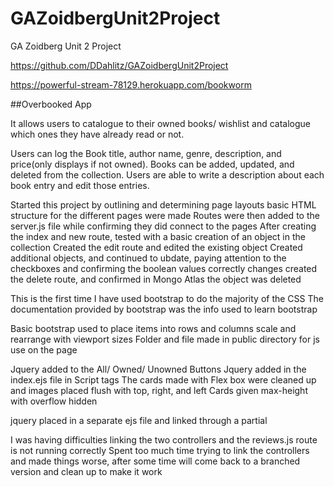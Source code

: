 # GAZoidbergUnit2Project
GA Zoidberg Unit 2 Project

https://github.com/DDahlitz/GAZoidbergUnit2Project

https://powerful-stream-78129.herokuapp.com/bookworm

##Overbooked App

It allows users to catalogue to their owned books/ wishlist and catalogue which ones they have already read or not.

Users can log the Book title, author name, genre, description, and price(only displays if not owned). Books can be added, updated, and deleted from the collection. Users are able to write a description about each book entry and edit those entries.

Started this project by outlining and determining page layouts
basic HTML structure for the different pages were made
Routes were then added to the server.js file while confirming they did connect to the pages
After creating the index and new route, tested with a basic creation of an object in the collection
Created the edit route and edited the existing object
Created additional objects, and continued to ubdate, paying attention to the checkboxes and confirming the boolean values correctly changes
created the delete route, and confirmed in Mongo Atlas the object was deleted

This is the first time I have used bootstrap to do the majority of the CSS
The documentation provided by bootstrap was the info used to learn bootstrap

Basic bootstrap used to place items into rows and columns scale and rearrange with viewport sizes
Folder and file made in public directory for js use on the page

Jquery added to the All/ Owned/ Unowned Buttons
Jquery added in the index.ejs file in Script tags
The cards made with Flex box were cleaned up and images placed flush with top, right, and left
Cards given max-height with overflow hidden

jquery placed in a separate ejs file and linked through a partial

I was having difficulties linking the two controllers and the reviews.js route is not running correctly
Spent too much time trying to link the controllers and made things worse, after some time will come back to a branched version and clean up to make it work
